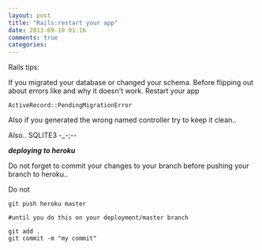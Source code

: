 ```yaml
---
layout: post
title: "Rails:restart your app"
date: 2013-09-10 01:16
comments: true
categories: 
---
```




Rails tips: 


If you migrated your database or changed your schema. Before flipping out about errors like and why it doesn't work. Restart your app  
```
ActiveRecord::PendingMigrationError 
```

Also if you generated the wrong named controller try to keep it clean..


Also.. SQLITE3 -_-;--  	


***deploying to heroku*** 

Do not forget to commit your changes to your branch before pushing your branch to heroku..

Do not 

```
git push heroku master

#until you do this on your deployment/master branch

git add . 
git commit -m "my commit"

```	
